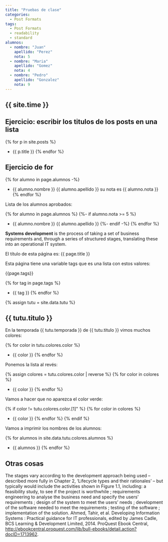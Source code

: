 ```yaml
---
title: "Pruebas de clase"
categories:
  - Post Formats
tags:
  - Post Formats
  - readability
  - standard
alumnos:
  - nombre: "Juan"
    apellido: "Perez"
    nota: 5
  - nombre: "Maria"
    apellido: "Gomez"
    nota: 4
  - nombre: "Pedro"
    apellido: "Gonzalez"
    nota: 9
---
```


## {{ site.time }}

## Ejercicio: escribir los titulos de los posts en una lista

{% for p in site.posts %}
* {{ p.title }}
{% endfor %}

## Ejercicio de for

{% for alumno in page.alumnos -%}
* {{ alumno.nombre }} {{ alumno.apellido }} su nota es {{ alumno.nota }}
{% endfor %}

Lista de los alumnos aprobados:

{% for alumno in page.alumnos %}
  {%- if alumno.nota >= 5 %}
  * {{ alumno.nombre }} {{ alumno.apellido }}
  {%- endif -%}
{% endfor %}

**Systems development** is the process of taking a set of business requirements and, through a series of structured stages, translating these into an operational IT system. 

El título de esta página es: {{ page.title }}

Esta página tiene una variable tags que es una lista con estos valores:

{{page.tags}}

{% for tag in page.tags %}
* {{ tag }}
{% endfor %}

{% assign tutu = site.data.tutu %}

## {{ tutu.titulo }}

En la temporada {{ tutu.temporada }} de {{ tutu.titulo }} vimos muchos colores:

{% for color in tutu.colores.color %}
* {{ color }}
{% endfor %}

Ponemos la lista al revés:

{% assign colores = tutu.colores.color | reverse %}
{% for color in colores %}
* {{ color }}
{% endfor %}

Vamos a hacer que no aparezca el color verde:

{% if color != tutu.colores.color.[1]" %}
  {% for color in colores %}
  * {{ color }}
  {% endfor %}
{% endif %}

Vamos a imprimir los nombres de los alumnos:

{% for alumnos in site.data.tutu.colores.alumnos %}
* {{ alumnos }}
{% endfor %}

## Otras cosas

The stages vary according to the development approach being used – described more fully in Chapter 2, ‘Lifecycle types and their rationales’ – but typically would include the activities shown in Figure 1.1, including: a feasibility study, to see if the project is worthwhile ; requirements engineering to analyse the business need and specify the users’ requirements ; design of the system to meet the users’ needs ; development of the software needed to meet the requirements ; testing of the software ; implementation of the solution.
Ahmed, Tahir, et al. Developing Information Systems : Practical guidance for IT professionals, edited by James Cadle, BCS Learning & Development Limited, 2014. ProQuest Ebook Central, http://ebookcentral.proquest.com/lib/bull-ebooks/detail.action?docID=1713962.

